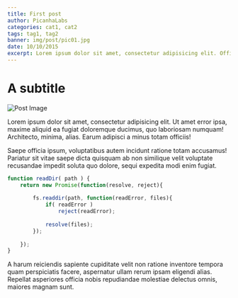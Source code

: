 ```yaml
---
title: First post
author: PicanhaLabs
categories: cat1, cat2
tags: tag1, tag2
banner: img/post/pic01.jpg
date: 10/10/2015
excerpt: Lorem ipsum dolor sit amet, consectetur adipisicing elit. Officiis sunt magni sapiente voluptatum, ea sit, tempore excepturi fuga ipsa voluptate, dolores tenetur placeat dolore asperiores cupiditate. Voluptate recusandae dolores laborum.
---
```


# A subtitle

![Post Image]({{globals.baseurl}}img/post/pic01.jpg)

Lorem ipsum dolor sit amet, consectetur adipisicing elit. Ut amet error ipsa, maxime aliquid ea fugiat doloremque ducimus, quo laboriosam numquam! Architecto, minima, alias. Earum adipisci a minus totam officiis!

Saepe officia ipsum, voluptatibus autem incidunt ratione totam accusamus! Pariatur sit vitae saepe dicta quisquam ab non similique velit voluptate recusandae impedit soluta quo dolore, sequi expedita modi enim fugiat.

```js
function readDir( path ) {
	return new Promise(function(resolve, reject){
		
		fs.readdir(path, function(readError, files){
			if( readError )
				reject(readError);
				
			resolve(files);
		});
		
	});
}
```

A harum reiciendis sapiente cupiditate velit non ratione inventore tempora quam perspiciatis facere, aspernatur ullam rerum ipsam eligendi alias. Repellat asperiores officia nobis repudiandae molestiae delectus omnis, maiores magnam sunt.